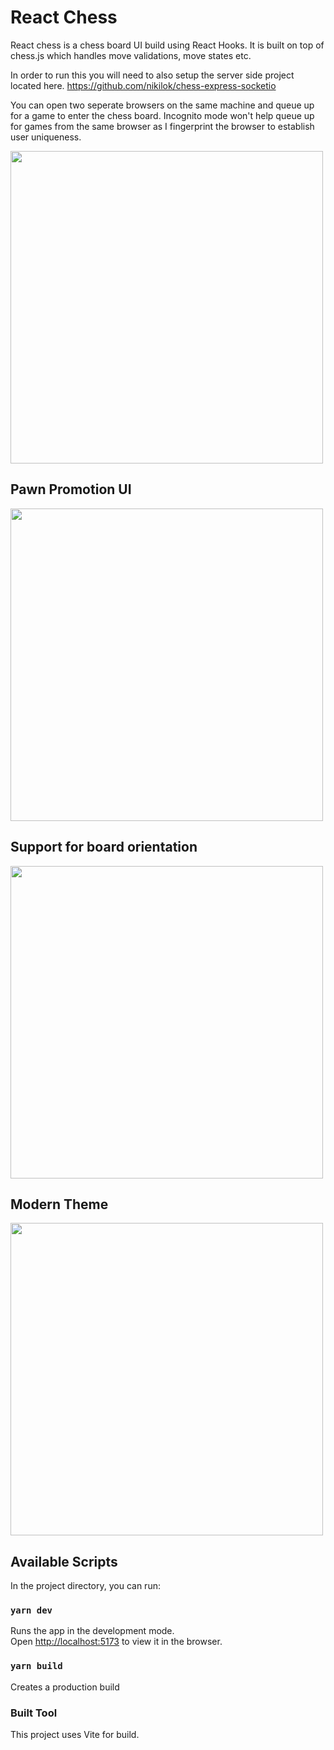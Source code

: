 # React Chess

React chess is a chess board UI build using React Hooks. It is built on top of chess.js which handles move validations, move states etc.

In order to run this you will need to also setup the server side project located here.
https://github.com/nikilok/chess-express-socketio

You can open two seperate browsers on the same machine and queue up for a game to enter the chess board. Incognito mode won't help queue up for games from the same browser as I fingerprint the browser to establish user uniqueness.

<img src="https://i.imgur.com/doG6dRd.png" height="500" width="500" />

## Pawn Promotion UI

<img src="https://i.imgur.com/aZhbxMg.png" height="500" width="500" />

## Support for board orientation

<img src="https://i.imgur.com/4pkhJBb.png" height="500" width="500" />

## Modern Theme

<img src="https://i.imgur.com/o8H7scG.png" height="500" width="500" />

## Available Scripts

In the project directory, you can run:

### `yarn dev`

Runs the app in the development mode.<br>
Open [http://localhost:5173](http://localhost:5173) to view it in the browser.

### `yarn build`

Creates a production build

### Built Tool

This project uses Vite for build.